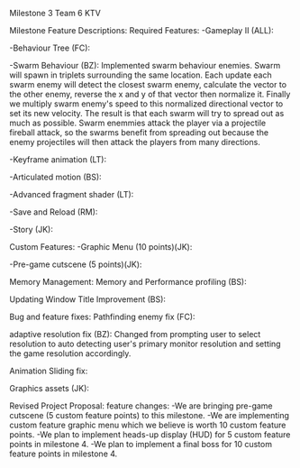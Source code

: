 Milestone 3 Team 6 KTV

Milestone Feature Descriptions: 
Required Features: -Gameplay II (ALL):

-Behaviour Tree (FC):

-Swarm Behaviour (BZ): Implemented swarm behaviour enemies. Swarm will spawn in triplets surrounding the same location. Each update each swarm enemy will detect the closest swarm enemy, calculate the vector to the other enemy, reverse the x and y of that vector then normalize it. Finally we multiply swarm enemy's speed to this normalized directional vector to set its new velocity. The result is that each swarm will try to spread out as much as possible. Swarm enemmies attack the player via a projectile fireball attack, so the swarms benefit from spreading out because the enemy projectiles will then attack the players from many directions.

-Keyframe animation (LT):

-Articulated motion (BS):

-Advanced fragment shader (LT):

-Save and Reload (RM):

-Story (JK):

Custom Features: 
-Graphic Menu (10 points)(JK):

-Pre-game cutscene (5 points)(JK):

Memory Management: 
Memory and Performance profiling (BS):

Updating Window Title Improvement (BS):

Bug and feature fixes: Pathfinding enemy fix (FC):

adaptive resolution fix (BZ): Changed from prompting user to select resolution to auto detecting user's primary monitor resolution and setting the game resolution accordingly.

Animation Sliding fix:

Graphics assets (JK):

Revised Project Proposal: 
feature changes: 
-We are bringing pre-game cutscene (5 custom feature points) to this milestone. 
-We are implementing custom feature graphic menu which we believe is worth 10 custom feature points. 
-We plan to implement heads-up display (HUD) for 5 custom feature points in milestone 4. 
-We plan to implement a final boss for 10 custom feature points in milestone 4.

